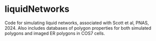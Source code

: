 # liquidNetworks
Code for simulating liquid networks, associated with Scott et al, PNAS, 2024. Also includes databases of polygon properties for both simulated polygons and imaged ER polygons in COS7 cells.
